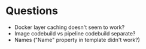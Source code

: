 # Questions

- Docker layer caching doesn't seem to work?
- Image codebuild vs pipeline codebuild separate?
- Names ("Name" property in template didn't work?)